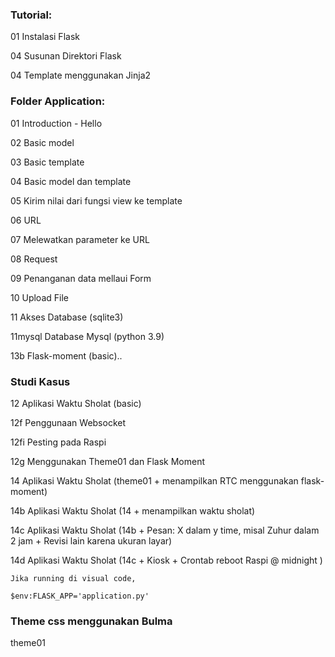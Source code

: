 ### Tutorial:

01 Instalasi Flask

04 Susunan Direktori Flask

04 Template menggunakan Jinja2

### Folder Application:

01 Introduction - Hello

02 Basic model

03 Basic template

04 Basic model dan template

05 Kirim nilai dari fungsi view ke template

06 URL

07 Melewatkan parameter ke URL

08 Request

09 Penanganan data mellaui Form

10 Upload File

11 Akses Database (sqlite3)

11mysql Database Mysql (python 3.9)

13b Flask-moment (basic)..


### Studi Kasus 

12 Aplikasi Waktu Sholat (basic)

12f Penggunaan Websocket

12fi Pesting pada Raspi

12g Menggunakan Theme01 dan Flask Moment

14 Aplikasi Waktu Sholat (theme01 + menampilkan RTC menggunakan flask-moment)

14b Aplikasi Waktu Sholat (14 + menampilkan waktu sholat)

14c Aplikasi Waktu Sholat (14b + Pesan: X dalam y time, misal Zuhur dalam 2 jam + Revisi lain karena ukuran layar)

14d Aplikasi Waktu Sholat (14c + Kiosk + Crontab reboot Raspi @ midnight  )

	Jika running di visual code, 
	
	$env:FLASK_APP='application.py'

### Theme css menggunakan Bulma

theme01 
